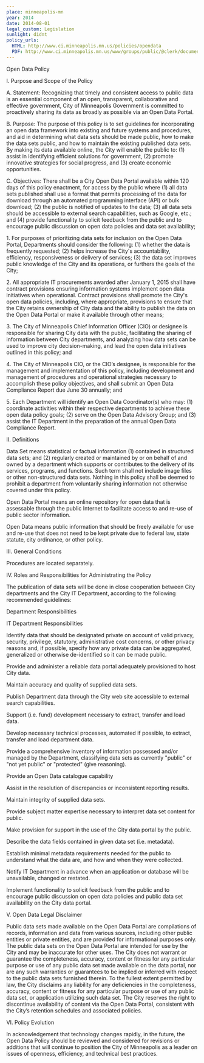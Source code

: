 ```yaml
---
place: minneapolis-mn
year: 2014
date: 2014-08-01
legal_custom: Legislation
sunlight: didnt
policy_urls:
  HTML: http://www.ci.minneapolis.mn.us/policies/opendata
  PDF: http://www.ci.minneapolis.mn.us/www/groups/public/@clerk/documents/webcontent/wcms1p-136342.pdf
---
```


<p>Open Data Policy</p> <p>I. Purpose and Scope of the Policy</p> <p>A. Statement: <span class="g-goals-and-values">Recognizing that timely and consistent access to public data is an essential component of an open, transparent, collaborative and effective government, City of Minneapolis Government is committed to proactively sharing its data as broadly as possible via an Open Data Portal.</p> <p>B. Purpose: The purpose of this policy is to set guidelines for incorporating an open data framework into existing and future systems and procedures, and aid in determining what data sets should be made public, how to make the data sets public, and how to maintain the existing published data sets. By making its data available online, the City will enable the public to: (1) assist in identifying efficient solutions for government, (2) promote innovative strategies for social progress, and (3) create economic opportunities.</span></p> <p>C. Objectives: <span class="g-open-formats"><span class="g-data-portals-and-websites"><span class="g-bulk-data"><span class="g-public-apis"><span class="g-real-time-updates"><span class="g-timelines">There shall be a City Open Data Portal available within 120 days of this policy enactment</span>, for access by the public</span> where (1) all data sets published shall use a format that permits processing of the data for download through an automated programming interface (API) or bulk download; (2) the public is notified of updates to the data; (3) all data sets should be accessible to external search capabilities, such as Google, etc.; and (4) <span class="g-public-participation">provide functionality to solicit feedback from the public and to encourage public discussion on open data policies and data set availability</span>;</span></span></span></span></p> <p>1. <span class="g-prioritization">For purposes of prioritizing data sets for inclusion on the Open Data Portal, Departments should consider the following: (1) whether the data is frequently requested; (2) helps increase the City's accountability, efficiency, responsiveness or delivery of services; (3) the data set improves public knowledge of the City and its operations, or furthers the goals of the City;</span></p> <p>2. <span class="g-outside-services">All appropriate IT procurements awarded after January 1, 2015 shall have contract provisions ensuring information systems implement open data initiatives when operational. Contract provisions shall promote the City's open data policies, including, where appropriate, provisions to ensure that the City retains ownership of City data and the ability to publish the data on the Open Data Portal or make it available through other means;</span></p> <p>3. <span class="g-oversight-authority">The City of Minneapolis Chief Information Officer (CIO) or designee is responsible for sharing City data with the public, facilitating the sharing of information between City departments, and analyzing how data sets can be used to improve city decision-making, and lead the open data initiatives outlined in this policy;</span> and</p> <p>4. <span class="g-binding-regulations">The City of Minneapolis CIO, or the CIO’s designee, is responsible for the management and implementation of this policy, including development and management of procedures and operational strategies necessary to accomplish these policy objectives, and shall submit an Open Data Compliance Report due June 30 annually;</span> and</p> <p>5. <span class="g-oversight-authority">Each Department will identify an Open Data Coordinator(s) who may: (1) coordinate activities within their respective departments to achieve these open data policy goals; (2) serve on the Open Data Advisory Group; and (3) assist the IT Department in the preparation of the annual Open Data Compliance Report.</span></p> <p>II. Definitions</p> <p><span class="def-data">Data Set means statistical or factual information (1) contained in structured data sets; and (2) regularly created or maintained by or on behalf of and owned by a department which supports or contributes to the delivery of its services, programs, and functions. Such term shall not include image files or other non-structured data sets. Nothing in this policy shall be deemed to prohibit a department from voluntarily sharing information not otherwise covered under this policy.</span></p> <p>Open Data Portal means an online repository for open data that is assessable through the public Internet to facilitate access to and re-use of public sector information.</p> <p><span class="def-open">Open Data means public information that should be freely available for use and re-use that does not need to be kept private due to federal law, state statute, city ordinance, or other policy.</span></p> <p>III. General Conditions</p> <p>Procedures are located separately.</p> <p>IV. Roles and Responsibilities for Administrating the Policy</p> <p>The publication of data sets will be done in close cooperation between City departments and the City IT Department, according to the following recommended guidelines:</p> <p>Department Responsibilities</p> <p>IT Department Responsibilities</p> <p>Identify data that should be designated private on account of valid privacy, security, privilege, statutory, administrative cost concerns, or other privacy reasons and, if possible, specify how any private data can be aggregated, generalized or otherwise de-identified so it can be made public. </p> <p>Provide and administer a reliable data portal adequately provisioned to host City data. </p> <p><span class="g-data-quality">Maintain accuracy and quality of supplied data </span>sets. </p> <p>Publish Department data through the City web site accessible to external search capabilities. </p> <p>Support (i.e. fund) development necessary to extract, transfer and load data. </p> <p>Develop necessary technical processes, automated if possible, to extract, transfer and load department data. </p> <p><span class="g-lists-of-holdings">Provide a comprehensive inventory of information possessed and/or managed by the Department, classifying data sets as currently "public" or "not yet public" or "protected" (give reasoning). </p> <p>Provide an Open Data catalogue capability</span></p> <p>Assist in the resolution of discrepancies or inconsistent reporting results. </p> <p>Maintain integrity of supplied data sets.</p> <p>Provide subject matter expertise necessary to interpret data set content for public. </p> <p>Make provision for support in the use of the City data portal by the public. </p> <p><span class="g-metadata">Describe the data fields contained in given data set (i.e. metadata).</p> <p>Establish minimal metadata requirements needed for the public to understand what the data are, and how and when they were collected</span>. </p> <p>Notify IT Department in advance when an application or database will be unavailable, changed or restated. </p> <p>Implement functionality to solicit feedback from the public and to encourage public discussion on open data policies and public data set availability on the City data portal. </p> <p/> <p>V. Open Data Legal Disclaimer</p> <p>Public data sets made available on the Open Data Portal are compilations of records, information and data from various sources, including other public entities or private entities, and are provided for informational purposes only. The public data sets on the Open Data Portal are intended for use by the City and may be inaccurate for other uses. The City does not warrant or guarantee the completeness, accuracy, content or fitness for any particular purpose or use of any public data set made available on the data portal, nor are any such warranties or guarantees to be implied or inferred with respect to the public data sets furnished therein. To the fullest extent permitted by law, the City disclaims any liability for any deficiencies in the completeness, accuracy, content or fitness for any particular purpose or use of any public data set, or application utilizing such data set. The City reserves the right to discontinue availability of content via the Open Data Portal, consistent with the City’s retention schedules and associated policies.</p> <p>VI. Policy Evolution</p> <p><span class="g-future-review">In acknowledgement that technology changes rapidly, in the future, the Open Data Policy should be reviewed and considered for revisions or additions that will continue to position the City of Minneapolis as a leader on issues of openness, efficiency, and technical best practices.</span></p> <p/>
